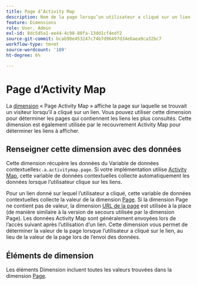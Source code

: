 ```yaml
---
title: Page d’Activity Map
description: Nom de la page lorsqu’un utilisateur a cliqué sur un lien.
feature: Dimensions
role: User, Admin
exl-id: 8dc5d5a1-ee44-4c98-80fa-13dd1cf4edf2
source-git-commit: bcab98e453247c74b7d96497d34e6aea9ca32bc7
workflow-type: tm+mt
source-wordcount: '189'
ht-degree: 6%

---
```


# Page d’Activity Map

La [dimension](overview.md) « Page Activity Map » affiche la page sur laquelle se trouvait un visiteur lorsqu’il a cliqué sur un lien. Vous pouvez utiliser cette dimension pour déterminer les pages qui contiennent les liens les plus consultés. Cette dimension est également utilisée par le recouvrement Activity Map pour déterminer les liens à afficher.

## Renseigner cette dimension avec des données

Cette dimension récupère les données du [ ](/help/implement/vars/page-vars/contextdata.md)Variable de données contextuelles`c.a.activitymap.page`. Si votre implémentation utilise [Activity Map](/help/analyze/activity-map/overview.md), cette variable de données contextuelles collecte automatiquement les données lorsque l’utilisateur clique sur les liens.

Pour un lien donné sur lequel l’utilisateur a cliqué, cette variable de données contextuelles collecte la valeur de la dimension [Page](page.md). Si la dimension Page ne contient pas de valeur, la dimension [URL de la page](page-url.md) est utilisée à la place (de manière similaire à la version de secours utilisée par la dimension Page). Les données Activity Map sont généralement envoyées lors de l’accès suivant après l’utilisation d’un lien. Cette dimension vous permet de déterminer la valeur de la page lorsque l’utilisateur a cliqué sur le lien, au lieu de la valeur de la page lors de l’envoi des données.

## Éléments de dimension

Les éléments Dimension incluent toutes les valeurs trouvées dans la dimension [Page](page.md).
